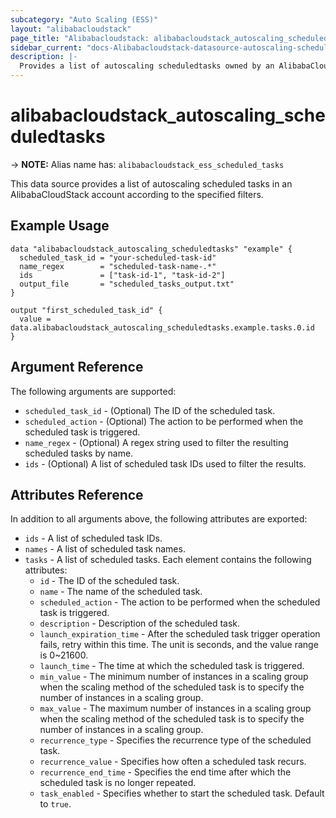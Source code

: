 ```yaml
---
subcategory: "Auto Scaling (ESS)"
layout: "alibabacloudstack"
page_title: "Alibabacloudstack: alibabacloudstack_autoscaling_scheduledtasks"
sidebar_current: "docs-Alibabacloudstack-datasource-autoscaling-scheduledtasks"
description: |- 
  Provides a list of autoscaling scheduledtasks owned by an AlibabaCloudStack account.
---
```


# alibabacloudstack_autoscaling_scheduledtasks
-> **NOTE:** Alias name has: `alibabacloudstack_ess_scheduled_tasks`

This data source provides a list of autoscaling scheduled tasks in an AlibabaCloudStack account according to the specified filters.

## Example Usage

```hcl
data "alibabacloudstack_autoscaling_scheduledtasks" "example" {
  scheduled_task_id = "your-scheduled-task-id"
  name_regex        = "scheduled-task-name-.*"
  ids               = ["task-id-1", "task-id-2"]
  output_file       = "scheduled_tasks_output.txt"
}

output "first_scheduled_task_id" {
  value = data.alibabacloudstack_autoscaling_scheduledtasks.example.tasks.0.id
}
```

## Argument Reference

The following arguments are supported:

* `scheduled_task_id` - (Optional) The ID of the scheduled task.
* `scheduled_action` - (Optional) The action to be performed when the scheduled task is triggered.
* `name_regex` - (Optional) A regex string used to filter the resulting scheduled tasks by name.
* `ids` - (Optional) A list of scheduled task IDs used to filter the results.

## Attributes Reference

In addition to all arguments above, the following attributes are exported:

* `ids` - A list of scheduled task IDs.
* `names` - A list of scheduled task names.
* `tasks` - A list of scheduled tasks. Each element contains the following attributes:
  * `id` - The ID of the scheduled task.
  * `name` - The name of the scheduled task.
  * `scheduled_action` - The action to be performed when the scheduled task is triggered.
  * `description` - Description of the scheduled task.
  * `launch_expiration_time` - After the scheduled task trigger operation fails, retry within this time. The unit is seconds, and the value range is 0~21600.
  * `launch_time` - The time at which the scheduled task is triggered.
  * `min_value` - The minimum number of instances in a scaling group when the scaling method of the scheduled task is to specify the number of instances in a scaling group.
  * `max_value` - The maximum number of instances in a scaling group when the scaling method of the scheduled task is to specify the number of instances in a scaling group.
  * `recurrence_type` - Specifies the recurrence type of the scheduled task.
  * `recurrence_value` - Specifies how often a scheduled task recurs.
  * `recurrence_end_time` - Specifies the end time after which the scheduled task is no longer repeated.
  * `task_enabled` - Specifies whether to start the scheduled task. Default to `true`.